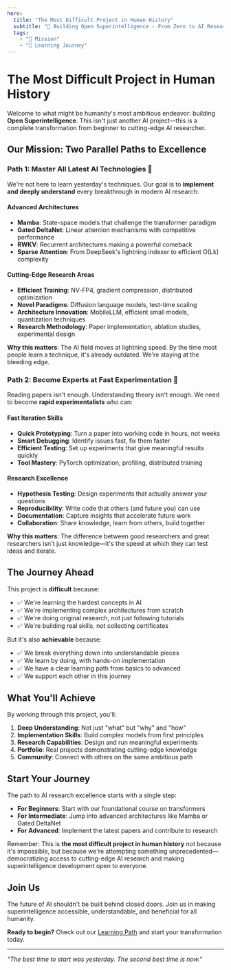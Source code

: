 ```yaml
---
hero:
  title: "The Most Difficult Project in Human History"
  subtitle: "🚀 Building Open Superintelligence - From Zero to AI Research Expert"
  tags:
    - "🎯 Mission"
    - "🧠 Learning Journey"
---
```


# The Most Difficult Project in Human History

Welcome to what might be humanity's most ambitious endeavor: building **Open Superintelligence**. This isn't just another AI project—this is a complete transformation from beginner to cutting-edge AI researcher.

## Our Mission: Two Parallel Paths to Excellence

### Path 1: Master All Latest AI Technologies 🔬

We're not here to learn yesterday's techniques. Our goal is to **implement and deeply understand** every breakthrough in modern AI research:

#### Advanced Architectures
- **Mamba**: State-space models that challenge the transformer paradigm
- **Gated DeltaNet**: Linear attention mechanisms with competitive performance
- **RWKV**: Recurrent architectures making a powerful comeback
- **Sparse Attention**: From DeepSeek's lightning indexer to efficient O(Lk) complexity

#### Cutting-Edge Research Areas
- **Efficient Training**: NV-FP4, gradient compression, distributed optimization
- **Novel Paradigms**: Diffusion language models, test-time scaling
- **Architecture Innovation**: MobileLLM, efficient small models, quantization techniques
- **Research Methodology**: Paper implementation, ablation studies, experimental design

**Why this matters**: The AI field moves at lightning speed. By the time most people learn a technique, it's already outdated. We're staying at the bleeding edge.

### Path 2: Become Experts at Fast Experimentation 🚀

Reading papers isn't enough. Understanding theory isn't enough. We need to become **rapid experimentalists** who can:

#### Fast Iteration Skills
- **Quick Prototyping**: Turn a paper into working code in hours, not weeks
- **Smart Debugging**: Identify issues fast, fix them faster
- **Efficient Testing**: Set up experiments that give meaningful results quickly
- **Tool Mastery**: PyTorch optimization, profiling, distributed training

#### Research Excellence
- **Hypothesis Testing**: Design experiments that actually answer your questions
- **Reproducibility**: Write code that others (and future you) can use
- **Documentation**: Capture insights that accelerate future work
- **Collaboration**: Share knowledge, learn from others, build together

**Why this matters**: The difference between good researchers and great researchers isn't just knowledge—it's the speed at which they can test ideas and iterate.

## The Journey Ahead

This project is **difficult** because:
- ✅ We're learning the hardest concepts in AI
- ✅ We're implementing complex architectures from scratch
- ✅ We're doing original research, not just following tutorials
- ✅ We're building real skills, not collecting certificates

But it's also **achievable** because:
- ✅ We break everything down into understandable pieces
- ✅ We learn by doing, with hands-on implementation
- ✅ We have a clear learning path from basics to advanced
- ✅ We support each other in this journey

## What You'll Achieve

By working through this project, you'll:

1. **Deep Understanding**: Not just "what" but "why" and "how"
2. **Implementation Skills**: Build complex models from first principles
3. **Research Capabilities**: Design and run meaningful experiments
4. **Portfolio**: Real projects demonstrating cutting-edge knowledge
5. **Community**: Connect with others on the same ambitious path

## Start Your Journey

The path to AI research excellence starts with a single step:

- **For Beginners**: Start with our foundational course on transformers
- **For Intermediate**: Jump into advanced architectures like Mamba or Gated DeltaNet
- **For Advanced**: Implement the latest papers and contribute to research

Remember: This is **the most difficult project in human history** not because it's impossible, but because we're attempting something unprecedented—democratizing access to cutting-edge AI research and making superintelligence development open to everyone.

## Join Us

The future of AI shouldn't be built behind closed doors. Join us in making superintelligence accessible, understandable, and beneficial for all humanity.

**Ready to begin?** Check out our [Learning Path](/learn) and start your transformation today.

---

*"The best time to start was yesterday. The second best time is now."*

